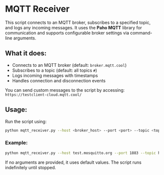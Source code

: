# MQTT Receiver  

This script connects to an MQTT broker, subscribes to a specified topic, and logs any incoming messages. It uses the **Paho MQTT** library for communication and supports configurable broker settings via command-line arguments.  

## What it does:  
- Connects to an MQTT broker (default: `broker.mqtt.cool`)  
- Subscribes to a topic (default: all topics `#`)  
- Logs incoming messages with timestamps  
- Handles connection and disconnection events  

You can send custom messages to the script by accessing: `https://testclient-cloud.mqtt.cool/`

## Usage:  
Run the script using:  
```bash
python mqtt_receiver.py --host <broker_host> --port <port> --topic <topic>
```  

### Example:  
```bash
python mqtt_receiver.py --host test.mosquitto.org --port 1883 --topic home/temperature
```  

If no arguments are provided, it uses default values. The script runs indefinitely until stopped.  
